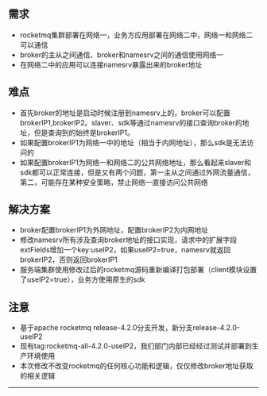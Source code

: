 ## 需求

* rocketmq集群部署在网络一，业务方应用部署在网络二中，网络一和网络二可以通信
* broker的主从之间通信、broker和namesrv之间的通信使用网络一
* 在网络二中的应用可以连接namesrv暴露出来的broker地址

## 难点

* 首先broker的地址是启动时候注册到namesrv上的，broker可以配置brokerIP1,brokerIP2。slaver、sdk等通过namesrv的接口查询broker的地址，但是查询到的始终是brokerIP1。
* 如果配置brokerIP1为网络一中的地址（相当于内网地址），那么sdk是无法访问的
* 如果配置brokerIP1为网络一和网络二的公共网络地址，那么看起来slaver和sdk都可以正常连接，但是又有两个问题，第一主从之间通过外网流量通信，第二，可能存在某种安全策略，禁止网络一直接访问公共网络

## 解决方案
* broker配置brokerIP1为外网地址，配置brokerIP2为内网地址
* 修改namesrv所有涉及查询broker地址的接口实现，请求中的扩展字段extFields增加一个key:useIP2，如果useIP2=true，namesrv就返回brokerIP2，否则返回brokerIP1
* 服务端集群使用修改过后的rocketmq源码重新编译打包部署（client模块设置了useIP2=true），业务方使用原生的sdk

## 注意
* 基于apache rocketmq release-4.2.0分支开发，新分支release-4.2.0-useIP2
* 现有tag:rocketmq-all-4.2.0-useIP2，我们部门内部已经经过测试并部署到生产环境使用
* 本次修改不改变rocketmq的任何核心功能和逻辑，仅仅修改broker地址获取的相关逻辑

-----
